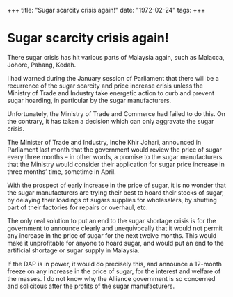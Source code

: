 +++ 
title: "Sugar scarcity crisis again!"
date: "1972-02-24"
tags:
+++

# Sugar scarcity crisis again!

There sugar crisis has hit various parts of Malaysia again, such as Malacca, Johore, Pahang, Kedah.

I had warned during the January session of Parliament that there will be a recurrence of the sugar scarcity and price increase crisis unless the Ministry of Trade and Industry take energetic action to curb and prevent sugar hoarding, in particular by the sugar manufacturers.

Unfortunately, the Ministry of Trade and Commerce had failed to do this. On the contrary, it has taken a decision which can only aggravate the sugar crisis.</u>

The Minister of Trade and Industry, Inche Khir Johari, announced in Parliament last month that the government would review the price of sugar every three months – in other words, a promise to the sugar manufacturers that the Ministry would consider their application for sugar price increase in three months’ time, sometime in April.

With the prospect of early increase in the price of sugar, it is no wonder that the sugar manufacturers are trying their best to hoard their stocks of sugar, by delaying their loadings of sugars supplies for wholesalers, by shutting part of their factories for repairs or overhaul, etc.

The only real solution to put an end to the sugar shortage crisis is for the government to announce clearly and unequivocally that it would not permit any increase in the price of sugar for the next twelve months. This would make it unprofitable for anyone to hoard sugar, and would put an end to the artificial shortage or sugar supply in Malaysia.

If the DAP is in power, it would do precisely this, and announce a 12-month freeze on any increase in the price of sugar, for the interest and welfare of the masses. I do not know why the Alliance government is so concerned and solicitous after the profits of the sugar manufacturers.
 
